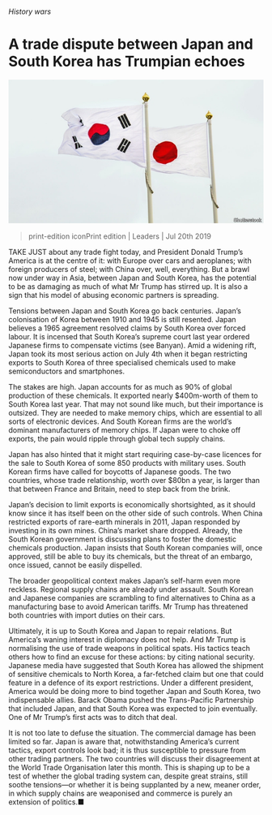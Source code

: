 ###### History wars

# A trade dispute between Japan and South Korea has Trumpian echoes 

![image](images/20190720_LDP002.jpg) 

> print-edition iconPrint edition | Leaders | Jul 20th 2019 

TAKE JUST about any trade fight today, and President Donald Trump’s America is at the centre of it: with Europe over cars and aeroplanes; with foreign producers of steel; with China over, well, everything. But a brawl now under way in Asia, between Japan and South Korea, has the potential to be as damaging as much of what Mr Trump has stirred up. It is also a sign that his model of abusing economic partners is spreading. 

Tensions between Japan and South Korea go back centuries. Japan’s colonisation of Korea between 1910 and 1945 is still resented. Japan believes a 1965 agreement resolved claims by South Korea over forced labour. It is incensed that South Korea’s supreme court last year ordered Japanese firms to compensate victims (see Banyan). Amid a widening rift, Japan took its most serious action on July 4th when it began restricting exports to South Korea of three specialised chemicals used to make semiconductors and smartphones. 

The stakes are high. Japan accounts for as much as 90% of global production of these chemicals. It exported nearly $400m-worth of them to South Korea last year. That may not sound like much, but their importance is outsized. They are needed to make memory chips, which are essential to all sorts of electronic devices. And South Korean firms are the world’s dominant manufacturers of memory chips. If Japan were to choke off exports, the pain would ripple through global tech supply chains. 

Japan has also hinted that it might start requiring case-by-case licences for the sale to South Korea of some 850 products with military uses. South Korean firms have called for boycotts of Japanese goods. The two countries, whose trade relationship, worth over $80bn a year, is larger than that between France and Britain, need to step back from the brink. 

Japan’s decision to limit exports is economically shortsighted, as it should know since it has itself been on the other side of such controls. When China restricted exports of rare-earth minerals in 2011, Japan responded by investing in its own mines. China’s market share dropped. Already, the South Korean government is discussing plans to foster the domestic chemicals production. Japan insists that South Korean companies will, once approved, still be able to buy its chemicals, but the threat of an embargo, once issued, cannot be easily dispelled. 

The broader geopolitical context makes Japan’s self-harm even more reckless. Regional supply chains are already under assault. South Korean and Japanese companies are scrambling to find alternatives to China as a manufacturing base to avoid American tariffs. Mr Trump has threatened both countries with import duties on their cars. 

Ultimately, it is up to South Korea and Japan to repair relations. But America’s waning interest in diplomacy does not help. And Mr Trump is normalising the use of trade weapons in political spats. His tactics teach others how to find an excuse for these actions: by citing national security. Japanese media have suggested that South Korea has allowed the shipment of sensitive chemicals to North Korea, a far-fetched claim but one that could feature in a defence of its export restrictions. Under a different president, America would be doing more to bind together Japan and South Korea, two indispensable allies. Barack Obama pushed the Trans-Pacific Partnership that included Japan, and that South Korea was expected to join eventually. One of Mr Trump’s first acts was to ditch that deal. 

It is not too late to defuse the situation. The commercial damage has been limited so far. Japan is aware that, notwithstanding America’s current tactics, export controls look bad; it is thus susceptible to pressure from other trading partners. The two countries will discuss their disagreement at the World Trade Organisation later this month. This is shaping up to be a test of whether the global trading system can, despite great strains, still soothe tensions—or whether it is being supplanted by a new, meaner order, in which supply chains are weaponised and commerce is purely an extension of politics.■ 

